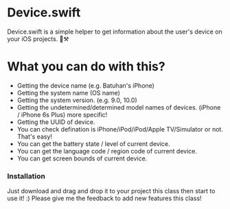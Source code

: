 # Device.swift

Device.swift is a simple helper to get information about the user's device on your iOS projects. 📱⚒


# What you can do with this?

  - Getting the device name (e.g. Batuhan's iPhone)
  - Getting the system name (OS name)
  - Getting the system version. (e.g. 9.0, 10.0)
  - Getting the undetermined/determined model names of devices. (iPhone / iPhone 6s Plus) more specific!
  - Getting the UUID of device.
  - You can check defination is iPhone/iPod/iPod/Apple TV/Simulator or not. That's easy!
  - You can get the battery state / level of current device.
  - You can get the language code / region code of current device.
  - You can get screen bounds of current device.

### Installation

Just download and drag and drop it to your project this class then start to use it! :) Please give me the feedback to add new features this class!

